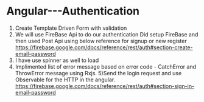 # Angular---Authentication


1) Create Template Driven Form with validation
2) We will use FireBase Api to do our authentication
Did setup FireBase and then used Post Api using below reference for signup or new register
https://firebase.google.com/docs/reference/rest/auth#section-create-email-password
3) I have use spinner as well to load
4) Implimented list of error message based on error code - 
CatchError and ThrowError message using Rxjs.
5)Send the login request and use Observable for the HTTP in the angular.
https://firebase.google.com/docs/reference/rest/auth#section-sign-in-email-password
